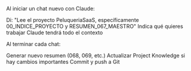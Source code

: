 Al iniciar un chat nuevo con Claude:

Di: "Lee el proyecto PeluqueriaSaaS, específicamente 00_INDICE_PROYECTO y RESUMEN_067_MAESTRO"
Indica qué quieres trabajar
Claude tendrá todo el contexto

Al terminar cada chat:

Generar nuevo resumen (068, 069, etc.)
Actualizar Project Knowledge si hay cambios importantes
Commit y push a Git